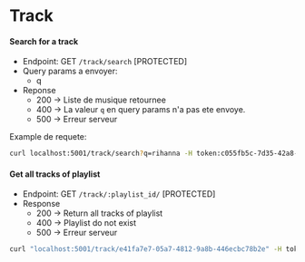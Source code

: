 # Track

#### Search for a track

* Endpoint: GET `/track/search` [PROTECTED]
* Query params a envoyer:
    * q
* Reponse
    * 200 -> Liste de musique retournee
    * 400 -> La valeur `q` en query params n'a pas ete envoye.
    * 500 -> Erreur serveur

Example de requete:

```bash
curl localhost:5001/track/search?q=rihanna -H token:c055fb5c-7d35-42a8-b4e7-a20a706d999b | jq
```

#### Get all tracks of playlist

* Endpoint: GET `/track/:playlist_id/` [PROTECTED]
* Response
  * 200 -> Return all tracks of playlist
  * 400 -> Playlist do not exist
  * 500 -> Erreur serveur


```bash
curl "localhost:5001/track/e41fa7e7-05a7-4812-9a8b-446ecbc78b2e" -H token:c055fb5c-7d35-42a8-b4e7-a20a706d999b
```
